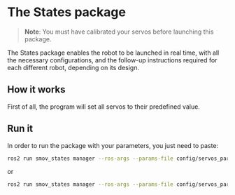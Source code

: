 # The States package

> **Note**: You must have calibrated your servos before launching this package.

The States package enables the robot to be launched in real time, with all the necessary configurations, and the
follow-up instructions required for each different robot, depending on its design.

## How it works

First of all, the program will set all servos to their predefined value.

## Run it

In order to run the package with your parameters, you just need to paste:

```bash
ros2 run smov_states manager --ros-args --params-file config/servos_parameters.yaml
```

or

```bash
ros2 run smov_states manager --ros-args --params-file config/servos_params_with_single_board.yaml
```
